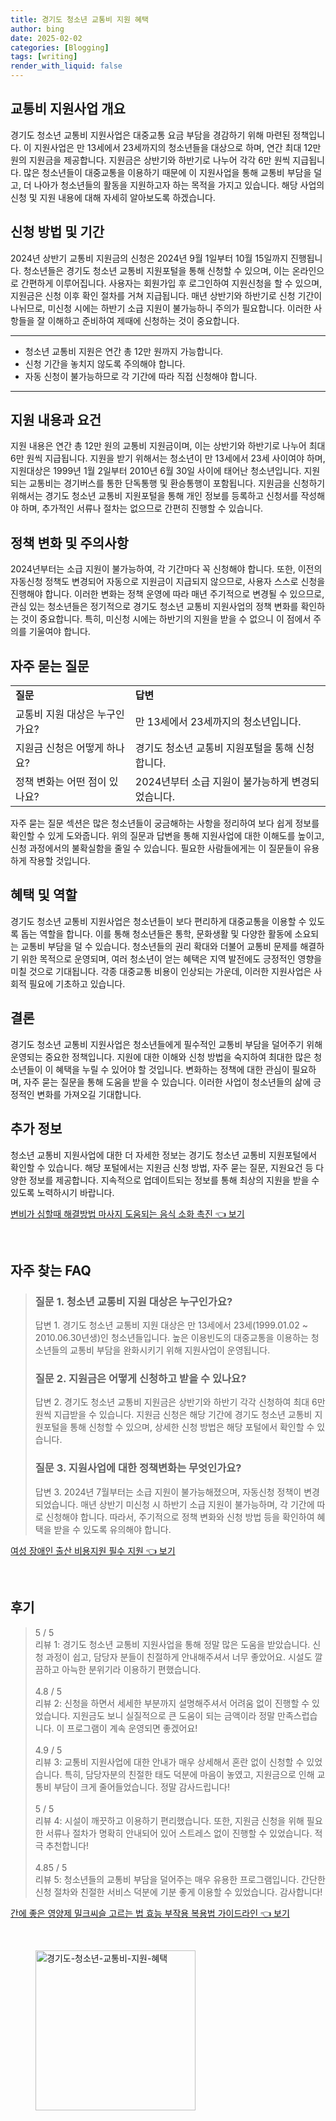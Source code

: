 ```yaml
---
title: 경기도 청소년 교통비 지원 혜택
author: bing
date: 2025-02-02
categories: [Blogging]
tags: [writing]
render_with_liquid: false
---
```



<h2 id='교통비 지원사업 개요'>교통비 지원사업 개요</h2>

<p>경기도 청소년 교통비 지원사업은 대중교통 요금 부담을 경감하기 위해 마련된 정책입니다. 이 지원사업은 만 13세에서 23세까지의 청소년들을 대상으로 하며, 연간 최대 12만 원의 지원금을 제공합니다. 지원금은 상반기와 하반기로 나누어 각각 6만 원씩 지급됩니다. 많은 청소년들이 대중교통을 이용하기 때문에 이 지원사업을 통해 교통비 부담을 덜고, 더 나아가 청소년들의 활동을 지원하고자 하는 목적을 가지고 있습니다. 해당 사업의 신청 및 지원 내용에 대해 자세히 알아보도록 하겠습니다.</p>

<h2 id='신청 방법 및 기간'>신청 방법 및 기간</h2>

<p>2024년 상반기 교통비 지원금의 신청은 2024년 9월 1일부터 10월 15일까지 진행됩니다. 청소년들은 경기도 청소년 교통비 지원포털을 통해 신청할 수 있으며, 이는 온라인으로 간편하게 이루어집니다. 사용자는 회원가입 후 로그인하여 지원신청을 할 수 있으며, 지원금은 신청 이후 확인 절차를 거쳐 지급됩니다. 매년 상반기와 하반기로 신청 기간이 나뉘므로, 미신청 시에는 하반기 소급 지원이 불가능하니 주의가 필요합니다. 이러한 사항들을 잘 이해하고 준비하여 제때에 신청하는 것이 중요합니다.</p>

<hr />

<ul>
    <li>청소년 교통비 지원은 연간 총 12만 원까지 가능합니다.</li>
    <li>신청 기간을 놓치지 않도록 주의해야 합니다.</li>
    <li>자동 신청이 불가능하므로 각 기간에 따라 직접 신청해야 합니다.</li>
</ul>

<hr />

<h2 id='지원 내용과 요건'>지원 내용과 요건</h2>

<p>지원 내용은 연간 총 12만 원의 교통비 지원금이며, 이는 상반기와 하반기로 나누어 최대 6만 원씩 지급됩니다. 지원을 받기 위해서는 청소년이 만 13세에서 23세 사이여야 하며, 지원대상은 1999년 1월 2일부터 2010년 6월 30일 사이에 태어난 청소년입니다. 지원되는 교통비는 경기버스를 통한 단독통행 및 환승통행이 포함됩니다. 지원금을 신청하기 위해서는 경기도 청소년 교통비 지원포털을 통해 개인 정보를 등록하고 신청서를 작성해야 하며, 추가적인 서류나 절차는 없으므로 간편히 진행할 수 있습니다.</p>

<h2 id='정책 변화 및 주의사항'>정책 변화 및 주의사항</h2>

<p>2024년부터는 소급 지원이 불가능하여, 각 기간마다 꼭 신청해야 합니다. 또한, 이전의 자동신청 정책도 변경되어 자동으로 지원금이 지급되지 않으므로, 사용자 스스로 신청을 진행해야 합니다. 이러한 변화는 정책 운영에 따라 매년 주기적으로 변경될 수 있으므로, 관심 있는 청소년들은 정기적으로 경기도 청소년 교통비 지원사업의 정책 변화를 확인하는 것이 중요합니다. 특히, 미신청 시에는 하반기의 지원을 받을 수 없으니 이 점에서 주의를 기울여야 합니다.</p>

<h2 id='자주 묻는 질문'>자주 묻는 질문</h2>

<table>
    <tr>
        <td><b>질문</b></td>
        <td><b>답변</b></td>
    </tr>
    <tr>
        <td>교통비 지원 대상은 누구인가요?</td>
        <td>만 13세에서 23세까지의 청소년입니다.</td>
    </tr>
    <tr>
        <td>지원금 신청은 어떻게 하나요?</td>
        <td>경기도 청소년 교통비 지원포털을 통해 신청합니다.</td>
    </tr>
    <tr>
        <td>정책 변화는 어떤 점이 있나요?</td>
        <td>2024년부터 소급 지원이 불가능하게 변경되었습니다.</td>
    </tr>
</table>

<p>자주 묻는 질문 섹션은 많은 청소년들이 궁금해하는 사항을 정리하여 보다 쉽게 정보를 확인할 수 있게 도와줍니다. 위의 질문과 답변을 통해 지원사업에 대한 이해도를 높이고, 신청 과정에서의 불확실함을 줄일 수 있습니다. 필요한 사람들에게는 이 질문들이 유용하게 작용할 것입니다.</p>

<h2 id='혜택 및 역할'>혜택 및 역할</h2>

<p>경기도 청소년 교통비 지원사업은 청소년들이 보다 편리하게 대중교통을 이용할 수 있도록 돕는 역할을 합니다. 이를 통해 청소년들은 통학, 문화생활 및 다양한 활동에 소요되는 교통비 부담을 덜 수 있습니다. 청소년들의 권리 확대와 더불어 교통비 문제를 해결하기 위한 목적으로 운영되며, 여러 청소년이 얻는 혜택은 지역 발전에도 긍정적인 영향을 미칠 것으로 기대됩니다. 각종 대중교통 비용이 인상되는 가운데, 이러한 지원사업은 사회적 필요에 기초하고 있습니다.</p>

<h2 id='결론'>결론</h2>

<p>경기도 청소년 교통비 지원사업은 청소년들에게 필수적인 교통비 부담을 덜어주기 위해 운영되는 중요한 정책입니다. 지원에 대한 이해와 신청 방법을 숙지하여 최대한 많은 청소년들이 이 혜택을 누릴 수 있어야 할 것입니다. 변화하는 정책에 대한 관심이 필요하며, 자주 묻는 질문을 통해 도움을 받을 수 있습니다. 이러한 사업이 청소년들의 삶에 긍정적인 변화를 가져오길 기대합니다.</p>

<h2 id='추가 정보'>추가 정보</h2>

<p>청소년 교통비 지원사업에 대한 더 자세한 정보는 경기도 청소년 교통비 지원포털에서 확인할 수 있습니다. 해당 포털에서는 지원금 신청 방법, 자주 묻는 질문, 지원요건 등 다양한 정보를 제공합니다. 지속적으로 업데이트되는 정보를 통해 최상의 지원을 받을 수 있도록 노력하시기 바랍니다.</p>


<p><a class="click-button" title="변비가 심할때 해결방법 마사지 도움되는 음식 소화 촉진" href="https://adkhouse.github.io/posts/%EB%B3%80%EB%B9%84%EA%B0%80-%EC%8B%AC%ED%95%A0%EB%95%8C-%ED%95%B4%EA%B2%B0%EB%B0%A9%EB%B2%95-%EB%A7%88%EC%82%AC%EC%A7%80-%EB%8F%84%EC%9B%80%EB%90%98%EB%8A%94-%EC%9D%8C%EC%8B%9D-%EC%86%8C%ED%99%94-%EC%B4%89%EC%A7%84/" rel="dofollow">변비가 심할때 해결방법 마사지 도움되는 음식 소화 촉진 👈 보기</a></p><br>
<h2 id='자주_찾는_FAQ'>자주 찾는 FAQ</h2>
<div itemscope="" itemtype="https://schema.org/FAQPage"> 
<blockquote> 
<div itemscope="" itemprop="mainEntity" itemtype="https://schema.org/Question"> 
<h3 itemprop="name">질문 1. 청소년 교통비 지원 대상은 누구인가요?</h3> 
<div itemscope="" itemprop="acceptedAnswer" itemtype="https://schema.org/Answer"> 
<span itemprop="text"> 
<p>답변 1. 경기도 청소년 교통비 지원 대상은 만 13세에서 23세(1999.01.02 ~ 2010.06.30년생)인 청소년들입니다. 높은 이용빈도의 대중교통을 이용하는 청소년들의 교통비 부담을 완화시키기 위해 지원사업이 운영됩니다.</p> 
</span> 
</div> 
</div> 
<div itemscope="" itemprop="mainEntity" itemtype="https://schema.org/Question"> 
<h3 itemprop="name">질문 2. 지원금은 어떻게 신청하고 받을 수 있나요?</h3> 
<div itemscope="" itemprop="acceptedAnswer" itemtype="https://schema.org/Answer"> 
<span itemprop="text"> 
<p>답변 2. 경기도 청소년 교통비 지원금은 상반기와 하반기 각각 신청하여 최대 6만 원씩 지급받을 수 있습니다. 지원금 신청은 해당 기간에 경기도 청소년 교통비 지원포털을 통해 신청할 수 있으며, 상세한 신청 방법은 해당 포털에서 확인할 수 있습니다.</p> 
</span> 
</div> 
</div> 
<div itemscope="" itemprop="mainEntity" itemtype="https://schema.org/Question"> 
<h3 itemprop="name">질문 3. 지원사업에 대한 정책변화는 무엇인가요?</h3> 
<div itemscope="" itemprop="acceptedAnswer" itemtype="https://schema.org/Answer"> 
<span itemprop="text"> 
<p>답변 3. 2024년 7월부터는 소급 지원이 불가능해졌으며, 자동신청 정책이 변경되었습니다. 매년 상반기 미신청 시 하반기 소급 지원이 불가능하며, 각 기간에 따로 신청해야 합니다. 따라서, 주기적으로 정책 변화와 신청 방법 등을 확인하여 혜택을 받을 수 있도록 유의해야 합니다.</p> 
</span> 
</div> 
</div> 
</blockquote> 
</div>
<p><a class="click-button" title="여성 장애인 출산 비용지원 필수 지원" href="https://adkhouse.github.io/posts/%EC%97%AC%EC%84%B1-%EC%9E%A5%EC%95%A0%EC%9D%B8-%EC%B6%9C%EC%82%B0-%EB%B9%84%EC%9A%A9%EC%A7%80%EC%9B%90-%ED%95%84%EC%88%98-%EC%A7%80%EC%9B%90/" rel="dofollow">여성 장애인 출산 비용지원 필수 지원 👈 보기</a></p><br>
<h2 id='후기'>후기</h2>
<div itemscope itemtype="https://schema.org/Product">
  <blockquote>
  <div itemprop="review" itemscope itemtype="https://schema.org/Review">
      <div itemprop="reviewRating" itemscope itemtype="https://schema.org/Rating"> <span itemprop="ratingValue">5</span> / <span itemprop="bestRating">5</span> </div>
      <span itemprop="reviewBody">리뷰 1: 경기도 청소년 교통비 지원사업을 통해 정말 많은 도움을 받았습니다. 신청 과정이 쉽고, 담당자 분들이 친절하게 안내해주셔서 너무 좋았어요. 시설도 깔끔하고 아늑한 분위기라 이용하기 편했습니다.</span>
  </div>
  <br>
  <div itemprop="review" itemscope itemtype="https://schema.org/Review">
      <div itemprop="reviewRating" itemscope itemtype="https://schema.org/Rating"> <span itemprop="ratingValue">4.8</span> / <span itemprop="bestRating">5</span> </div>
      <span itemprop="reviewBody">리뷰 2: 신청을 하면서 세세한 부분까지 설명해주셔서 어려움 없이 진행할 수 있었습니다. 지원금도 보니 실질적으로 큰 도움이 되는 금액이라 정말 만족스럽습니다. 이 프로그램이 계속 운영되면 좋겠어요!</span>
  </div>
  <br>
  <div itemprop="review" itemscope itemtype="https://schema.org/Review">
      <div itemprop="reviewRating" itemscope itemtype="https://schema.org/Rating"> <span itemprop="ratingValue">4.9</span> / <span itemprop="bestRating">5</span> </div>
      <span itemprop="reviewBody">리뷰 3: 교통비 지원사업에 대한 안내가 매우 상세해서 혼란 없이 신청할 수 있었습니다. 특히, 담당자분의 친절한 태도 덕분에 마음이 놓였고, 지원금으로 인해 교통비 부담이 크게 줄어들었습니다. 정말 감사드립니다!</span>
  </div>
  <br>
  <div itemprop="review" itemscope itemtype="https://schema.org/Review">
      <div itemprop="reviewRating" itemscope itemtype="https://schema.org/Rating"> <span itemprop="ratingValue">5</span> / <span itemprop="bestRating">5</span> </div>
      <span itemprop="reviewBody">리뷰 4: 시설이 깨끗하고 이용하기 편리했습니다. 또한, 지원금 신청을 위해 필요한 서류나 절차가 명확히 안내되어 있어 스트레스 없이 진행할 수 있었습니다. 적극 추천합니다!</span>
  </div>
  <br>
  <div itemprop="review" itemscope itemtype="https://schema.org/Review">
      <div itemprop="reviewRating" itemscope itemtype="https://schema.org/Rating"> <span itemprop="ratingValue">4.85</span> / <span itemprop="bestRating">5</span> </div>
      <span itemprop="reviewBody">리뷰 5: 청소년들의 교통비 부담을 덜어주는 매우 유용한 프로그램입니다. 간단한 신청 절차와 친절한 서비스 덕분에 기분 좋게 이용할 수 있었습니다. 감사합니다!</span>
  </div>
  </blockquote>
</div>
<p><a class="click-button" title="간에 좋은 영양제 밀크씨슬 고르는 법 효능 부작용 복용법 가이드라인" href="https://adkhouse.github.io/posts/%EA%B0%84%EC%97%90-%EC%A2%8B%EC%9D%80-%EC%98%81%EC%96%91%EC%A0%9C-%EB%B0%80%ED%81%AC%EC%94%A8%EC%8A%AC-%EA%B3%A0%EB%A5%B4%EB%8A%94-%EB%B2%95-%ED%9A%A8%EB%8A%A5-%EB%B6%80%EC%9E%91%EC%9A%A9-%EB%B3%B5%EC%9A%A9%EB%B2%95-%EA%B0%80%EC%9D%B4%EB%93%9C%EB%9D%BC%EC%9D%B8/" rel="dofollow">간에 좋은 영양제 밀크씨슬 고르는 법 효능 부작용 복용법 가이드라인 👈 보기</a></p><br>
<figure class="image"><img src="https://adkhouse.github.io/assets/img/thumbnail/경기도-청소년-교통비-지원-혜택.webp" alt="경기도-청소년-교통비-지원-혜택" width="256" height="256"></figure>